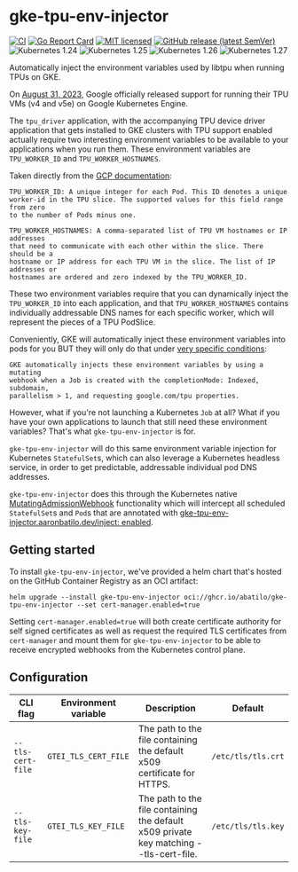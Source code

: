 # gke-tpu-env-injector
[![CI](https://github.com/abatilo/gke-tpu-env-injector/actions/workflows/main.yaml/badge.svg)](https://github.com/abatilo/gke-tpu-env-injector/actions/workflows/main.yaml)
[![Go Report Card](https://goreportcard.com/badge/github.com/abatilo/gke-tpu-env-injector)](https://goreportcard.com/report/github.com/abatilo/gke-tpu-env-injector)
[![MIT licensed](https://img.shields.io/badge/license-MIT-blue.svg)](https://raw.githubusercontent.com/abatilo/gke-tpu-env-injector/main/LICENSE)
[![GitHub release (latest SemVer)](https://img.shields.io/github/v/release/abatilo/gke-tpu-env-injector)](https://github.com/abatilo/gke-tpu-env-injector/releases/latest)
![Kubernetes 1.24](https://img.shields.io/badge/Kubernetes-v1.24-green?logo=Kubernetes&style=flat&color=326CE5&logoColor=white)
![Kubernetes 1.25](https://img.shields.io/badge/Kubernetes-v1.25-green?logo=Kubernetes&style=flat&color=326CE5&logoColor=white)
![Kubernetes 1.26](https://img.shields.io/badge/Kubernetes-v1.26-green?logo=Kubernetes&style=flat&color=326CE5&logoColor=white)
![Kubernetes 1.27](https://img.shields.io/badge/Kubernetes-v1.27-green?logo=Kubernetes&style=flat&color=326CE5&logoColor=white)

Automatically inject the environment variables used by libtpu when running TPUs
on GKE.

On [August 31,
2023](https://web.archive.org/web/20230904230811/https://cloud.google.com/blog/products/compute/how-to-use-cloud-tpus-with-gke),
Google officially released support for running their TPU VMs (v4 and v5e) on
Google Kubernetes Engine.

The `tpu_driver` application, with the accompanying TPU device driver
application that gets installed to GKE clusters with TPU support enabled
actually require two interesting environment variables to be available to your
applications when you run them. These environment variables are `TPU_WORKER_ID`
and `TPU_WORKER_HOSTNAMES`.

Taken directly from the [GCP
documentation](https://web.archive.org/web/20230904230344/https://cloud.google.com/kubernetes-engine/docs/how-to/tpus#:~:text=TPU_WORKER_ID%3A%20A%20unique,the%20TPU_WORKER_ID.):

```
TPU_WORKER_ID: A unique integer for each Pod. This ID denotes a unique
worker-id in the TPU slice. The supported values for this field range from zero
to the number of Pods minus one.

TPU_WORKER_HOSTNAMES: A comma-separated list of TPU VM hostnames or IP addresses
that need to communicate with each other within the slice. There should be a
hostname or IP address for each TPU VM in the slice. The list of IP addresses or
hostnames are ordered and zero indexed by the TPU_WORKER_ID.
```

These two environment variables require that you can dynamically inject the
`TPU_WORKER_ID` into each application, and that `TPU_WORKER_HOSTNAMES` contains
individually addressable DNS names for each specific worker, which will
represent the pieces of a TPU PodSlice.

Conveniently, GKE will automatically inject these environment variables into
pods for you BUT they will only do that under [very specific
conditions](https://web.archive.org/web/20230904230344/https://cloud.google.com/kubernetes-engine/docs/how-to/tpus#:~:text=GKE%20automatically%20injects%20these%20environment%20variables%20by%20using%20a%20mutating%20webhook%20when%20a%20Job%20is%20created%20with%20the%20completionMode%3A%20Indexed%2C%20subdomain%2C%20parallelism%20%3E%201%2C%20and%20requesting%20google.com/tpu%20properties.):

```
GKE automatically injects these environment variables by using a mutating
webhook when a Job is created with the completionMode: Indexed, subdomain,
parallelism > 1, and requesting google.com/tpu properties.
```

However, what if you're not launching a Kubernetes `Job` at all? What if you
have your own applications to launch that still need these environment
variables? That's what `gke-tpu-env-injector` is for.

`gke-tpu-env-injector` will do this same environment variable injection for
Kubernetes `StatefulSet`s, which can also leverage a Kubernetes headless
service, in order to get predictable, addressable individual pod DNS addresses.

`gke-tpu-env-injector` does this through the Kubernetes native
[MutatingAdmissionWebhook](https://kubernetes.io/docs/reference/access-authn-authz/admission-controllers/#mutatingadmissionwebhook)
functionality which will intercept all scheduled `StatefulSet`s and `Pod`s that
are annotated with [gke-tpu-env-injector.aaronbatilo.dev/inject:
enabled](https://github.com/abatilo/gke-tpu-env-injector/blob/c64e8bd9c9c60413c2032dea68a8ccb4b3d87138/chart/templates/mutatingwebhook.yaml#L29-L29).

## Getting started

To install `gke-tpu-env-injector`, we've provided a helm chart that's hosted on
the GitHub Container Registry as an OCI artifact:

```
helm upgrade --install gke-tpu-env-injector oci://ghcr.io/abatilo/gke-tpu-env-injector --set cert-manager.enabled=true
```

Setting `cert-manager.enabled=true` will both create certificate authority for
self signed certificates as well as request the required TLS certificates from
`cert-manager` and mount them for `gke-tpu-env-injector` to be able to receive
encrypted webhooks from the Kubernetes control plane.

## Configuration

| CLI flag | Environment variable | Description | Default |
| -------- | -------------------- | ----------- | ------- |
| `--tls-cert-file` | `GTEI_TLS_CERT_FILE` | The path to the file containing the default x509 certificate for HTTPS.                | `/etc/tls/tls.crt`
| `--tls-key-file`  | `GTEI_TLS_KEY_FILE`  | The path to the file containing the default x509 private key matching --tls-cert-file. | `/etc/tls/tls.key`
